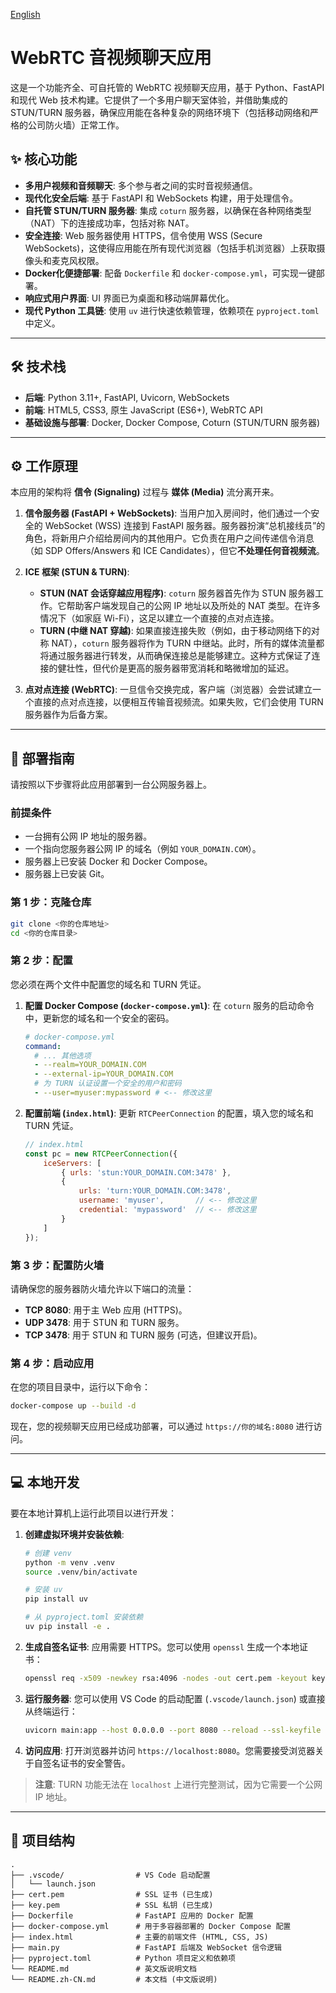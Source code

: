 [English](./README.md)

# WebRTC 音视频聊天应用

这是一个功能齐全、可自托管的 WebRTC 视频聊天应用，基于 Python、FastAPI 和现代 Web 技术构建。它提供了一个多用户聊天室体验，并借助集成的 STUN/TURN 服务器，确保应用能在各种复杂的网络环境下（包括移动网络和严格的公司防火墙）正常工作。

## ✨ 核心功能

- **多用户视频和音频聊天**: 多个参与者之间的实时音视频通信。
- **现代化安全后端**: 基于 FastAPI 和 WebSockets 构建，用于处理信令。
- **自托管 STUN/TURN 服务器**: 集成 `coturn` 服务器，以确保在各种网络类型（NAT）下的连接成功率，包括对称 NAT。
- **安全连接**: Web 服务器使用 HTTPS，信令使用 WSS (Secure WebSockets)，这使得应用能在所有现代浏览器（包括手机浏览器）上获取摄像头和麦克风权限。
- **Docker化便捷部署**: 配备 `Dockerfile` 和 `docker-compose.yml`，可实现一键部署。
- **响应式用户界面**: UI 界面已为桌面和移动端屏幕优化。
- **现代 Python 工具链**: 使用 `uv` 进行快速依赖管理，依赖项在 `pyproject.toml` 中定义。

---

## 🛠️ 技术栈

- **后端**: Python 3.11+, FastAPI, Uvicorn, WebSockets
- **前端**: HTML5, CSS3, 原生 JavaScript (ES6+), WebRTC API
- **基础设施与部署**: Docker, Docker Compose, Coturn (STUN/TURN 服务器)

---

## ⚙️ 工作原理

本应用的架构将 **信令 (Signaling)** 过程与 **媒体 (Media)** 流分离开来。

1.  **信令服务器 (FastAPI + WebSockets)**: 当用户加入房间时，他们通过一个安全的 WebSocket (WSS) 连接到 FastAPI 服务器。服务器扮演“总机接线员”的角色，将新用户介绍给房间内的其他用户。它负责在用户之间传递信令消息（如 SDP Offers/Answers 和 ICE Candidates），但它**不处理任何音视频流**。

2.  **ICE 框架 (STUN & TURN)**:
    -   **STUN (NAT 会话穿越应用程序)**: `coturn` 服务器首先作为 STUN 服务器工作。它帮助客户端发现自己的公网 IP 地址以及所处的 NAT 类型。在许多情况下（如家庭 Wi-Fi），这足以建立一个直接的点对点连接。
    -   **TURN (中继 NAT 穿越)**: 如果直接连接失败（例如，由于移动网络下的对称 NAT），`coturn` 服务器将作为 TURN 中继站。此时，所有的媒体流量都将通过服务器进行转发，从而确保连接总是能够建立。这种方式保证了连接的健壮性，但代价是更高的服务器带宽消耗和略微增加的延迟。

3.  **点对点连接 (WebRTC)**: 一旦信令交换完成，客户端（浏览器）会尝试建立一个直接的点对点连接，以便相互传输音视频流。如果失败，它们会使用 TURN 服务器作为后备方案。

---

## 🚀 部署指南

请按照以下步骤将此应用部署到一台公网服务器上。

### 前提条件

- 一台拥有公网 IP 地址的服务器。
- 一个指向您服务器公网 IP 的域名（例如 `YOUR_DOMAIN.COM`）。
- 服务器上已安装 Docker 和 Docker Compose。
- 服务器上已安装 Git。

### 第 1 步：克隆仓库

```bash
git clone <你的仓库地址>
cd <你的仓库目录>
```

### 第 2 步：配置

您必须在两个文件中配置您的域名和 TURN 凭证。

1.  **配置 Docker Compose (`docker-compose.yml`)**:
    在 `coturn` 服务的启动命令中，更新您的域名和一个安全的密码。

    ```yaml
    # docker-compose.yml
    command:
      # ... 其他选项
      - --realm=YOUR_DOMAIN.COM
      - --external-ip=YOUR_DOMAIN.COM
      # 为 TURN 认证设置一个安全的用户和密码
      - --user=myuser:mypassword # <-- 修改这里
    ```

2.  **配置前端 (`index.html`)**:
    更新 `RTCPeerConnection` 的配置，填入您的域名和 TURN 凭证。

    ```javascript
    // index.html
    const pc = new RTCPeerConnection({
        iceServers: [
            { urls: 'stun:YOUR_DOMAIN.COM:3478' },
            {
                urls: 'turn:YOUR_DOMAIN.COM:3478',
                username: 'myuser',       // <-- 修改这里
                credential: 'mypassword'  // <-- 修改这里
            }
        ]
    });
    ```

### 第 3 步：配置防火墙

请确保您的服务器防火墙允许以下端口的流量：
- **TCP 8080**: 用于主 Web 应用 (HTTPS)。
- **UDP 3478**: 用于 STUN 和 TURN 服务。
- **TCP 3478**: 用于 STUN 和 TURN 服务 (可选，但建议开启)。

### 第 4 步：启动应用

在您的项目目录中，运行以下命令：

```bash
docker-compose up --build -d
```

现在，您的视频聊天应用已经成功部署，可以通过 `https://你的域名:8080` 进行访问。

---

## 💻 本地开发

要在本地计算机上运行此项目以进行开发：

1.  **创建虚拟环境并安装依赖**:
    ```bash
    # 创建 venv
    python -m venv .venv
    source .venv/bin/activate

    # 安装 uv
    pip install uv

    # 从 pyproject.toml 安装依赖
    uv pip install -e .
    ```

2.  **生成自签名证书**:
    应用需要 HTTPS。您可以使用 `openssl` 生成一个本地证书：
    ```bash
    openssl req -x509 -newkey rsa:4096 -nodes -out cert.pem -keyout key.pem -days 365 -subj "/CN=localhost"
    ```

3.  **运行服务器**:
    您可以使用 VS Code 的启动配置 (`.vscode/launch.json`) 或直接从终端运行：
    ```bash
    uvicorn main:app --host 0.0.0.0 --port 8080 --reload --ssl-keyfile ./key.pem --ssl-certfile ./cert.pem
    ```

4.  **访问应用**:
    打开浏览器并访问 `https://localhost:8080`。您需要接受浏览器关于自签名证书的安全警告。

> **注意**: TURN 功能无法在 `localhost` 上进行完整测试，因为它需要一个公网 IP 地址。

---

## 📁 项目结构

```
.
├── .vscode/                # VS Code 启动配置
│   └── launch.json
├── cert.pem                # SSL 证书 (已生成)
├── key.pem                 # SSL 私钥 (已生成)
├── Dockerfile              # FastAPI 应用的 Docker 配置
├── docker-compose.yml      # 用于多容器部署的 Docker Compose 配置
├── index.html              # 主要的前端文件 (HTML, CSS, JS)
├── main.py                 # FastAPI 后端及 WebSocket 信令逻辑
├── pyproject.toml          # Python 项目定义和依赖项
└── README.md               # 英文版说明文档
└── README.zh-CN.md         # 本文档 (中文版说明)
```

